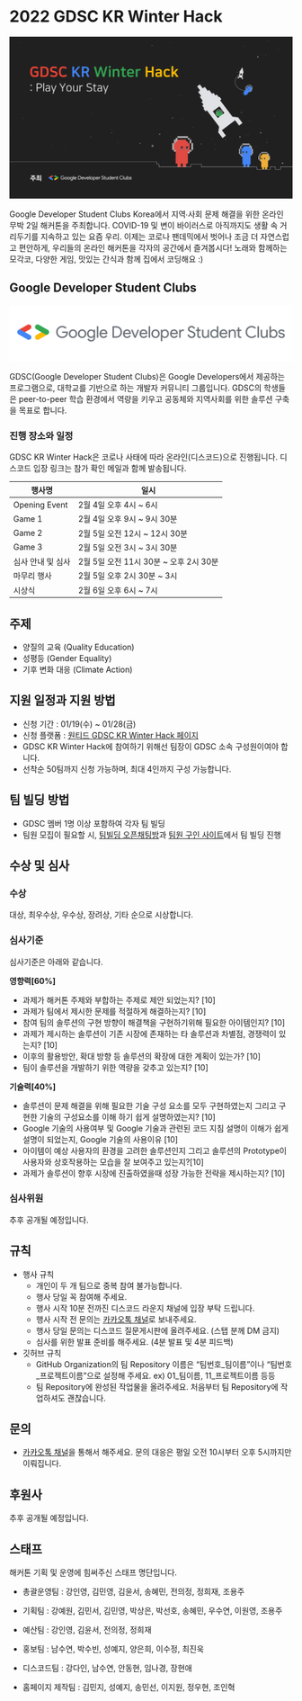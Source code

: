 # 2022 GDSC KR Winter Hack

![hackathon image](./profile/contents/winter_hack.jpg)

Google Developer Student Clubs Korea에서 지역∙사회 문제 해결을 위한 온라인 무박 2일 해커톤을 주최합니다. COVID-19 및 변이 바이러스로 아직까지도 생활 속 거리두기를 지속하고 있는 요즘 우리. 이제는 코로나 팬데믹에서 벗어나 조금 더 자연스럽고 편안하게, 우리들의 온라인 해커톤을 각자의 공간에서 즐겨봅시다! 노래와 함께하는 모각코, 다양한 게임, 맛있는 간식과 함께 집에서 코딩해요 :)

## Google Developer Student Clubs

![gdsc image](./profile/contents/gdsc_logo_image.png)

GDSC(Google Developer Student Clubs)은 Google Developers에서 제공하는 프로그램으로, 대학교를 기반으로 하는 개발자 커뮤니티 그룹입니다. GDSC의 학생들은 peer-to-peer 학습 환경에서 역량을 키우고 공동체와 지역사회를 위한 솔루션 구축을 목표로 합니다.

### 진행 장소와 일정

GDSC KR Winter Hack은 코로나 사태에 따라 온라인(디스코드)으로 진행됩니다. 디스코드 입장 링크는 참가 확인 메일과 함께 발송됩니다.

| 행사명            | 일시                                   |
| ----------------- | -------------------------------------- |
| Opening Event     | 2월 4일 오후 4시 ~ 6시                 |
| Game 1            | 2월 4일 오후 9시 ~ 9시 30분            |
| Game 2            | 2월 5일 오전 12시 ~ 12시 30분          |
| Game 3            | 2월 5일 오전 3시 ~ 3시 30분            |
| 심사 안내 및 심사 | 2월 5일 오전 11시 30분 ~ 오후 2시 30분 |
| 마무리 행사       | 2월 5일 오후 2시 30분 ~ 3시            |
| 시상식            | 2월 6일 오후 6시 ~ 7시                 |

## 주제

- 양질의 교육 (Quality Education)
- 성평등 (Gender Equality)
- 기후 변화 대응 (Climate Action)

## 지원 일정과 지원 방법

- 신청 기간 : 01/19(수) ~ 01/28(금)
- 신청 플랫폼 : [원티드 GDSC KR Winter Hack 페이지](https://www.wanted.co.kr/events/gdsckrwinterhackathon2022)
- GDSC KR Winter Hack에 참여하기 위해선 팀장이 GDSC 소속 구성원이여야 합니다.
- 선착순 50팀까지 신청 가능하며, 최대 4인까지 구성 가능합니다.

## 팀 빌딩 방법

- GDSC 멤버 1명 이상 포함하여 각자 팀 빌딩
- 팀원 모집이 필요할 시, [팀빌딩 오픈채팅방](https://open.kakao.com/o/gEAHzXUd)과 [팀원 구인 사이트](https://docs.google.com/presentation/d/1NT77RtbHGODFex9y3ZRxFhLh05n0U8Xo09t9YBw8C-Y/edit?usp=sharing)에서 팀 빌딩 진행

## 수상 및 심사

### 수상

대상, 최우수상, 우수상, 장려상, 기타 순으로 시상합니다. 

### 심사기준

심사기준은 아래와 같습니다.

**영향력[60%]**

- 과제가 해커톤 주제와 부합하는 주제로 제안 되었는지? [10]
- 과제가 팀에서 제시한 문제를 적절하게 해결하는지? [10]
- 참여 팀의 솔루션의 구현 방향이 해결책을 구현하기위해 필요한 아이템인지? [10]
- 과제가 제시하는 솔루션이 기존 시장에 존재하는 타 솔루션과 차별점, 경쟁력이 있는지? [10]
- 이후의 활용방안, 확대 방향 등 솔루션의 확장에 대한 계획이 있는가? [10]
- 팀이 솔루션을 개발하기 위한 역량을 갖추고 있는지? [10]

**기술력[40%]**

- 솔루션이 문제 해결을 위해 필요한 기술 구성 요소를 모두 구현하였는지 그리고 구현한 기술의 구성요소를 이해 하기 쉽게 설명하였는지? [10]
- Google 기술의 사용여부 및 Google 기술과 관련된 코드 지침 설명이 이해가 쉽게 설명이 되었는지, Google 기술의 사용이유 [10]
- 아이템이 예상 사용자의 환경을 고려한 솔루션인지 그리고 솔루션의 Prototype이 사용자와 상호작용하는 모습을 잘 보여주고 있는지?[10]
- 과제가 솔루션이 향후 시장에 진출하였을때 성장 가능한 전략을 제시하는지? [10]

### 심사위원

추후 공개될 예정입니다.

## 규칙

- 행사 규칙
  - 개인이 두 개 팀으로 중복 참여 불가능합니다.
  - 행사 당일 꼭 참여해 주세요.
  - 행사 시작 10분 전까진 디스코드 라운지 채널에 입장 부탁 드립니다.
  - 행사 시작 전 문의는 [카카오톡 채널](http://pf.kakao.com/_DixkPb)로 보내주세요.
  - 행사 당일 문의는 디스코드 질문게시판에 올려주세요. (스탭 분께 DM 금지)
  - 심사를 위한 발표 준비를 해주세요. (4분 발표 및 4분 피드백)
- 깃허브 규칙
  - GitHub Organization의 팀 Repository 이름은 “팀번호_팀이름”이나 “팀번호_프로젝트이름”으로 설정해 주세요. ex) 01_팀이름, 11_프로젝트이름 등등
  - 팀 Repository에 완성된 작업물을 올려주세요. 처음부터 팀 Repository에 작업하셔도 괜찮습니다.

## 문의

- [카카오톡 채널](http://pf.kakao.com/_DixkPb)을 통해서 해주세요. 문의 대응은 평일 오전 10시부터 오후 5시까지만 이뤄집니다.

## 후원사

추후 공개될 예정입니다.

## 스태프

해커톤 기획 및 운영에 힘써주신 스태프 명단입니다.

- 총괄운영팀 : 강인영, 김민영, 김윤서, 송혜민, 전의정, 정희재, 조용주

- 기획팀 : 강예원, 김민서, 김민영, 박상은, 박선호, 송혜민, 우수연, 이원영, 조용주
- 예산팀 : 강인영, 김윤서, 전의정, 정희재
- 홍보팀 : 남수연, 박수빈, 성예지, 양은희, 이수정, 최진욱
- 디스코드팀 : 강다인, 남수연, 안동현, 임나경, 장현애
- 홈페이지 제작팀 : 김민지, 성예지, 송민선, 이지원, 정우현, 조인혁